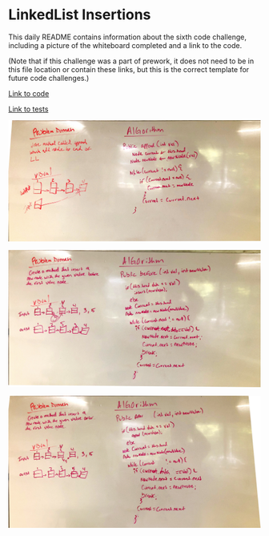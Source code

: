 # LinkedList Insertions

This daily README contains information about the sixth code challenge, including a picture of the whiteboard completed and a link to the code.

(Note that if this challenge was a part of prework, it does not need to be in this file location or contain these links, but this is the correct template for future code challenges.)

[Link to code](../401codechallenges/src/main/java/codechallenges/LinkedList.java)

[Link to tests](../401codechallenges/src/test/java/codechallenges/LinkedListTest.java)

![Picture of whiteboard for LinkedList-Append](../assets/LL-Append.jpg)

![Picture of whiteboard for LinkedList-Before](../assets/LL-Before.jpg)

![Picture of whiteboard for LinkedList-After](../assets/LL-After.jpg)
